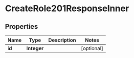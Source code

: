 

# CreateRole201ResponseInner


## Properties

| Name | Type | Description | Notes |
|------------ | ------------- | ------------- | -------------|
|**id** | **Integer** |  |  [optional] |



